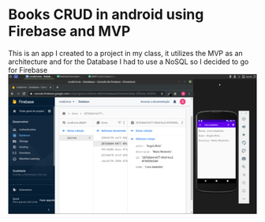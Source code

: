 # Books CRUD in android using Firebase and MVP
This is an app I created to a project in my class, it utilizes the MVP as an architecture and for the Database I had to use a NoSQL so I decided to go for Firebase
![alt text](https://github.com/guilhermerochas/Firebase-CRUD-with-Android/blob/master/imgs/projeto-android.png)
